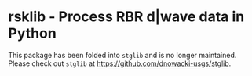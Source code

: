 # rsklib - Process RBR d|wave data in Python

This package has been folded into `stglib` and is no longer maintained. Please check out `stglib` at https://github.com/dnowacki-usgs/stglib.
